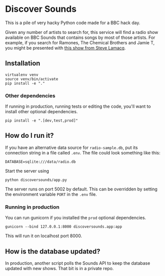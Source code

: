 # Discover Sounds

This is a pile of very hacky Python code made for a BBC hack day.

Given any number of artists to search for, this service will find a radio show available on BBC Sounds that contains songs by most of those artists. For example, if you search for Ramones, The Chemical Brothers and Jamie T, you might be presented with [this show from Steve Lamacq](https://www.bbc.co.uk/programmes/m0002785).

## Installation

```
virtualenv venv
source venv/bin/activate
pip install -e "."
```

### Other dependencies

If running in production, running tests or editing the code, you'll want to install other optional dependencies.

```
pip install -e ".[dev,test,prod]"
```

## How do I run it?

If you have an alternative data source for `radio-sample.db`, put its connection string in a file called `.env`. The file could look something like this:

```
DATABASE=sqlite:///data/radio.db
```

Start the server using

```
python discoversounds/app.py
```

The server runs on port 5002 by default. This can be overridden by setting the environment variable `PORT` in the `.env` file.

### Running in production

You can run gunicorn if you installed the `prod` optional dependencies.

```
gunicorn --bind 127.0.0.1:8000 discoversounds.app:app
```

This will run it on localhost port 8000.

## How is the database updated?

In production, another script polls the Sounds API to keep the database updated with new shows. That bit is in a private repo.
